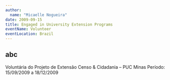 ```yaml
---
author:
  name: "Micaelle Nogueira"
date: 2009-09-15
title: Engaged in University Extension Programs
eventName: Volunteer
eventLocation: Brazil
---
```


## abc

Voluntária do Projeto de Extensão Censo & Cidadania – PUC Minas
Período: 15/09/2009 a 18/12/2009